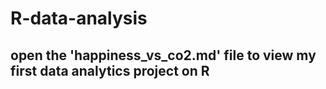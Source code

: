 # R-data-analysis

## open the 'happiness_vs_co2.md' file to view my first data analytics project on R
